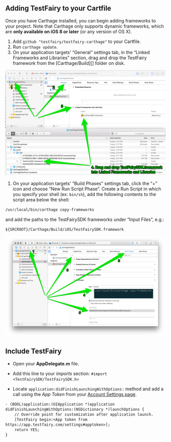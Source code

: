 ## Adding TestFairy to your Cartfile

Once you have Carthage installed, you can begin adding frameworks to your project. Note that Carthage only supports dynamic frameworks, which are **only available on iOS 8 or later** (or any version of OS X).

1. Add `github "testfairy/testfairy-carthage"` to your Cartfile.
1. Run `carthage update`. 
1. On your application targets’ “General” settings tab, in the “Linked Frameworks and Libraries” section, drag and drop the TestFairy framework from the [Carthage/Build][] folder on disk.

![](../../img/ios/carthage/carthage_1.png)

1. On your application targets’ “Build Phases” settings tab, click the “+” icon and choose “New Run Script Phase”. Create a Run Script in which you specify your shell (ex: `bin/sh`), add the following contents to the script area below the shell:

  ```sh
  /usr/local/bin/carthage copy-frameworks
  ```

  and add the paths to the TestFairySDK frameworks under “Input Files”, e.g.:

  ```
  ${SRCROOT}/Carthage/Build/iOS/TestFairySDK.framework
  ```

![](../../img/ios/carthage/carthage_2.png)

## Include TestFairy

* Open your **AppDelegate.m** file.
    
* Add this line to your *imports* section:
`#import <TestFairySDK/TestFairySDK.h>`
    
* Locate `application:didFinishLaunchingWithOptions:` method and add a call using the *App Token* from your [Account Settings page](https://app.testfairy.com/settings#apptoken).
```
- (BOOL)application:(UIApplication *)application didFinishLaunchingWithOptions:(NSDictionary *)launchOptions {
	// Override point for customization after application launch.
	[TestFairy begin:<App token from https://app.testfairy.com/settings#apptoken>];
	return YES;
}
```

